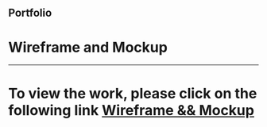 ## Portfolio

# Wireframe and Mockup

---

# To view the work, please click on the following link [ Wireframe && Mockup](https://www.figma.com/file/5yoYGCvD0yULcoLRpVZywS/Untitled?type=design&node-id=14%3A503&mode=design&t=z9pk8iLADQMT3GVL-1)
